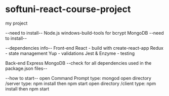 # softuni-react-course-project
my project

--need to install--
Node.js
windows-build-tools for bcrypt
MongoDB
--need to install--


--dependencies info--
Front-end 
React - build with create-react-app
Redux - state management
Yup - validations
Jest & Enzyme - testing

Back-end
Express
MongoDB
--check for all dependencies used in the package.json files--


--how to start--
open Command Prompt type: mongod
open directory /server type: npm install then npm start
open directory /client type: npm install then npm start